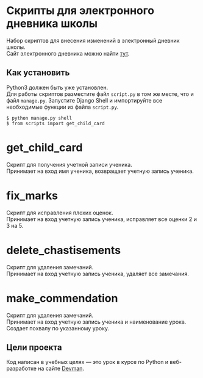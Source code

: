 # Скрипты для электронного дневника школы

Набор скриптов для внесения изменений в электронный дневник школы.<br/>
Сайт электронного дневника можно найти [тут](https://github.com/devmanorg/e-diary/tree/master).

## Как установить
Python3 должен быть уже установлен.<br/>
Для работы скриптов разместите файл `script.py` в том же месте, что и файл `manage.py`.
Запустите Django Shell и импортируйте все необходимые функции из файла `script.py`.
```
$ python manage.py shell
$ from scripts import get_child_card
```
# get_child_card
Скрипт для получения учетной записи ученика.<br/>
Принимает на вход имя ученика, возвращает учетную запись ученика.

# fix_marks
Скрипт для исправления плохих оценок.<br/>
Принимает на вход учетную запись ученика, исправляет все оценки 2 и 3 на 5.

# delete_chastisements
Скрипт для удаления замечаний.<br/>
Принимает на вход учетную запись ученика, удаляет все замечания.

# make_commendation
Скрипт для удаления замечаний.<br/>
Принимает на вход учетную запись ученика и наименование урока. Создает похвалу по указанному уроку.


## Цели проекта

Код написан в учебных целях — это урок в курсе по Python и веб-разработке на сайте [Devman](https://dvmn.org).
